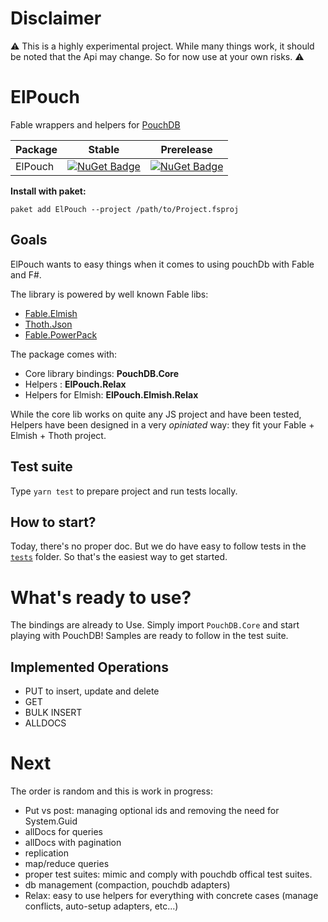 # Disclaimer
:warning: This is a highly experimental project. While many things work, it should be noted that the Api may change. So for now use at your own risks.  :warning:

# ElPouch

Fable wrappers and helpers for [PouchDB](http://www.pouchdb.com)

Package | Stable | Prerelease
--- | --- | ---
ElPouch | [![NuGet Badge](https://buildstats.info/nuget/ElPouch)](https://www.nuget.org/packages/ElPouch/) | [![NuGet Badge](https://buildstats.info/nuget/ElPouch?includePreReleases=true)](https://www.nuget.org/packages/ElPouch/)

**Install with paket:**
```
paket add ElPouch --project /path/to/Project.fsproj
```

## Goals
ElPouch wants to easy things when it comes to using pouchDb with Fable and F#.

The library is powered by well known Fable libs:
- [Fable.Elmish](https://github.com/elmish/elmish)
- [Thoth.Json](https://github.com/MangelMaxime/Thoth)
- [Fable.PowerPack](https://github.com/fable-compiler/fable-powerpack)

The package comes with: 
- Core library bindings: **PouchDB.Core**
- Helpers : **ElPouch.Relax**
- Helpers for Elmish: **ElPouch.Elmish.Relax**

While the core lib works on quite any JS project and have been tested, Helpers have been designed in a very *opiniated* way: they fit your Fable + Elmish + Thoth project.

## Test suite

Type `yarn test` to prepare project and run tests locally.

## How to start?

Today, there's no proper doc. 
But we do have easy to follow tests in the [`tests`](https://github.com/whitetigle/ElPouch/tree/master/tests) folder. So that's the easiest way to get started.

# What's ready to use?

The bindings are already to Use. Simply import `PouchDB.Core` and start playing with PouchDB!
Samples are ready to follow in the test suite.

## Implemented Operations
- PUT to insert, update and delete
- GET
- BULK INSERT
- ALLDOCS

# Next 
The order is random and this is work in progress:

- Put vs post: managing optional ids and removing the need for System.Guid
- allDocs for queries
- allDocs with pagination
- replication
- map/reduce queries
- proper test suites: mimic and comply with pouchdb offical test suites.
- db management (compaction, pouchdb adapters)
- Relax: easy to use helpers for everything with concrete cases (manage conflicts, auto-setup adapters, etc...)
